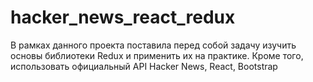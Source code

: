 # hacker_news_react_redux

В рамках данного проекта поставила перед собой задачу изучить основы библиотеки Redux и применить их на практике.
Кроме того, использовать официальный API Hacker News, React, Bootstrap
